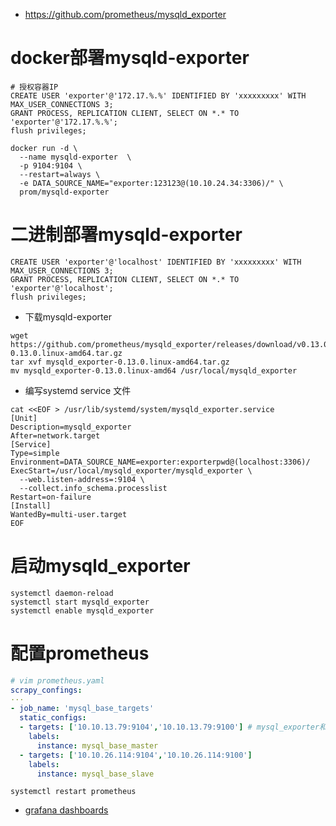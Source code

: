 * https://github.com/prometheus/mysqld_exporter

# docker部署mysqld-exporter
```
# 授权容器IP
CREATE USER 'exporter'@'172.17.%.%' IDENTIFIED BY 'xxxxxxxxx' WITH MAX_USER_CONNECTIONS 3;
GRANT PROCESS, REPLICATION CLIENT, SELECT ON *.* TO 'exporter'@'172.17.%.%';
flush privileges;
```
```
docker run -d \
  --name mysqld-exporter  \
  -p 9104:9104 \
  --restart=always \
  -e DATA_SOURCE_NAME="exporter:123123@(10.10.24.34:3306)/" \
  prom/mysqld-exporter
```

# 二进制部署mysqld-exporter
```
CREATE USER 'exporter'@'localhost' IDENTIFIED BY 'xxxxxxxxx' WITH MAX_USER_CONNECTIONS 3;
GRANT PROCESS, REPLICATION CLIENT, SELECT ON *.* TO 'exporter'@'localhost';
flush privileges;
```

* 下载mysqld-exporter
```
wget https://github.com/prometheus/mysqld_exporter/releases/download/v0.13.0/mysqld_exporter-0.13.0.linux-amd64.tar.gz
tar xvf mysqld_exporter-0.13.0.linux-amd64.tar.gz
mv mysqld_exporter-0.13.0.linux-amd64 /usr/local/mysqld_exporter
```
* 编写systemd service 文件
```
cat <<EOF > /usr/lib/systemd/system/mysqld_exporter.service 
[Unit]
Description=mysqld_exporter
After=network.target
[Service]
Type=simple
Environment=DATA_SOURCE_NAME=exporter:exporterpwd@(localhost:3306)/
ExecStart=/usr/local/mysqld_exporter/mysqld_exporter \
  --web.listen-address=:9104 \
  --collect.info_schema.processlist
Restart=on-failure
[Install]
WantedBy=multi-user.target
EOF
```
# 启动mysqld_exporter
```
systemctl daemon-reload
systemctl start mysqld_exporter
systemctl enable mysqld_exporter
```

# 配置prometheus
```yml
# vim prometheus.yaml
scrapy_confings:
···
- job_name: 'mysql_base_targets'
  static_configs: 
  - targets: ['10.10.13.79:9104','10.10.13.79:9100'] # mysql_exporter和node_exporter的metrics一起采集，加相同label便于匹配
    labels:
      instance: mysql_base_master
  - targets: ['10.10.26.114:9104','10.10.26.114:9100']
    labels:
      instance: mysql_base_slave
```
```
systemctl restart prometheus
```

* [grafana dashboards](https://grafana.com/grafana/dashboards/7362)